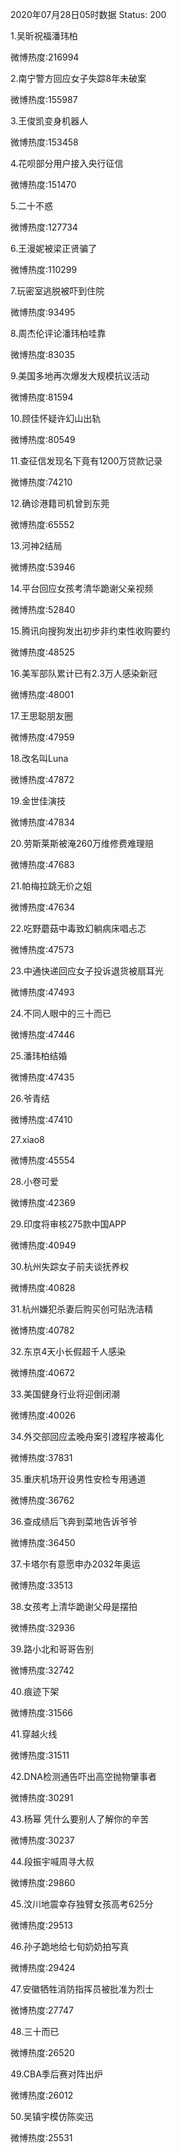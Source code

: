 2020年07月28日05时数据
Status: 200

1.吴昕祝福潘玮柏

微博热度:216994

2.南宁警方回应女子失踪8年未破案

微博热度:155987

3.王俊凯变身机器人

微博热度:153458

4.花呗部分用户接入央行征信

微博热度:151470

5.二十不惑

微博热度:127734

6.王漫妮被梁正贤骗了

微博热度:110299

7.玩密室逃脱被吓到住院

微博热度:93495

8.周杰伦评论潘玮柏哇靠

微博热度:83035

9.美国多地再次爆发大规模抗议活动

微博热度:81594

10.顾佳怀疑许幻山出轨

微博热度:80549

11.查征信发现名下竟有1200万贷款记录

微博热度:74210

12.确诊港籍司机曾到东莞

微博热度:65552

13.河神2结局

微博热度:53946

14.平台回应女孩考清华跪谢父亲视频

微博热度:52840

15.腾讯向搜狗发出初步非约束性收购要约

微博热度:48525

16.美军部队累计已有2.3万人感染新冠

微博热度:48001

17.王思聪朋友圈

微博热度:47959

18.改名叫Luna

微博热度:47872

19.金世佳演技

微博热度:47834

20.劳斯莱斯被淹260万维修费难理赔

微博热度:47683

21.帕梅拉跳无价之姐

微博热度:47634

22.吃野蘑菇中毒致幻躺病床唱忐忑

微博热度:47573

23.中通快递回应女子投诉退货被扇耳光

微博热度:47493

24.不同人眼中的三十而已

微博热度:47446

25.潘玮柏结婚

微博热度:47435

26.爷青结

微博热度:47410

27.xiao8

微博热度:45554

28.小卷可爱

微博热度:42369

29.印度将审核275款中国APP

微博热度:40949

30.杭州失踪女子前夫谈抚养权

微博热度:40828

31.杭州嫌犯杀妻后购买创可贴洗洁精

微博热度:40782

32.东京4天小长假超千人感染

微博热度:40672

33.美国健身行业将迎倒闭潮

微博热度:40026

34.外交部回应孟晚舟案引渡程序被毒化

微博热度:37831

35.重庆机场开设男性安检专用通道

微博热度:36762

36.查成绩后飞奔到菜地告诉爷爷

微博热度:36450

37.卡塔尔有意愿申办2032年奥运

微博热度:33513

38.女孩考上清华跪谢父母是摆拍

微博热度:32936

39.路小北和哥哥告别

微博热度:32742

40.痕迹下架

微博热度:31566

41.穿越火线

微博热度:31511

42.DNA检测通告吓出高空抛物肇事者

微博热度:30291

43.杨幂 凭什么要别人了解你的辛苦

微博热度:30237

44.段振宇喊周寻大叔

微博热度:29860

45.汶川地震幸存独臂女孩高考625分

微博热度:29513

46.孙子跪地给七旬奶奶拍写真

微博热度:29424

47.安徽牺牲消防指挥员被批准为烈士

微博热度:27747

48.三十而已

微博热度:26520

49.CBA季后赛对阵出炉

微博热度:26012

50.吴镇宇模仿陈奕迅

微博热度:25531

